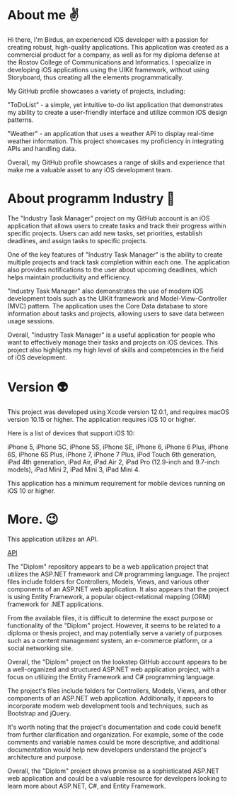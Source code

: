 # About me ✌️
Hi there, I'm Birdus, an experienced iOS developer with a passion for creating robust, high-quality applications. This application was created as a commercial product for a company, as well as for my diploma defense at the Rostov College of Communications and Informatics. I specialize in developing iOS applications using the UIKit framework, without using Storyboard, thus creating all the elements programmatically.

My GitHub profile showcases a variety of projects, including:

"ToDoList" - a simple, yet intuitive to-do list application that demonstrates my ability to create a user-friendly interface and utilize common iOS design patterns.

"Weather" - an application that uses a weather API to display real-time weather information. This project showcases my proficiency in integrating APIs and handling data.

Overall, my GitHub profile showcases a range of skills and experience that make me a valuable asset to any iOS development team.

# About programm Industry 🧐

The "Industry Task Manager" project on my GitHub account is an iOS application that allows users to create tasks and track their progress within specific projects. Users can add new tasks, set priorities, establish deadlines, and assign tasks to specific projects.

One of the key features of "Industry Task Manager" is the ability to create multiple projects and track task completion within each one. The application also provides notifications to the user about upcoming deadlines, which helps maintain productivity and efficiency.

"Industry Task Manager" also demonstrates the use of modern iOS development tools such as the UIKit framework and Model-View-Controller (MVC) pattern. The application uses the Core Data database to store information about tasks and projects, allowing users to save data between usage sessions.

Overall, "Industry Task Manager" is a useful application for people who want to effectively manage their tasks and projects on iOS devices. This project also highlights my high level of skills and competencies in the field of iOS development.

# Version 👽

This project was developed using Xcode version 12.0.1, and requires macOS version 10.15 or higher. The application requires iOS 10 or higher.

Here is a list of devices that support iOS 10:

iPhone 5, iPhone 5C, iPhone 5S, iPhone SE, iPhone 6, iPhone 6 Plus, iPhone 6S, iPhone 6S Plus, iPhone 7, iPhone 7 Plus, iPod Touch 6th generation, iPad 4th generation, iPad Air, iPad Air 2, iPad Pro (12.9-inch and 9.7-inch models), iPad Mini 2, iPad Mini 3, iPad Mini 4.

This application has a minimum requirement for mobile devices running on iOS 10 or higher.

# More. 😉
This application utilizes an API.

[API](http://80.78.253.153/swagger/index.html)

The "Diplom" repository appears to be a web application project that utilizes the ASP.NET framework and C# programming language. The project files include folders for Controllers, Models, Views, and various other components of an ASP.NET web application. It also appears that the project is using Entity Framework, a popular object-relational mapping (ORM) framework for .NET applications.

From the available files, it is difficult to determine the exact purpose or functionality of the "Diplom" project. However, it seems to be related to a diploma or thesis project, and may potentially serve a variety of purposes such as a content management system, an e-commerce platform, or a social networking site.

Overall, the "Diplom" project on the lookstep GitHub account appears to be a well-organized and structured ASP.NET web application project, with a focus on utilizing the Entity Framework and C# programming language.

The project's files include folders for Controllers, Models, Views, and other components of an ASP.NET web application. Additionally, it appears to incorporate modern web development tools and techniques, such as Bootstrap and jQuery.

It's worth noting that the project's documentation and code could benefit from further clarification and organization. For example, some of the code comments and variable names could be more descriptive, and additional documentation would help new developers understand the project's architecture and purpose.

Overall, the "Diplom" project shows promise as a sophisticated ASP.NET web application and could be a valuable resource for developers looking to learn more about ASP.NET, C#, and Entity Framework.
